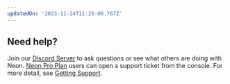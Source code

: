 ```yaml
---
updatedOn: '2023-11-24T11:25:06.767Z'
---
```

## Need help?

Join our [Discord Server](https://discord.com/invite/92vNTzKDGp) to ask questions or see what others are doing with Neon. [Neon Pro Plan](/docs/introduction/pro-plan) users can open a support ticket from the console. For more detail, see [Getting Support](/docs/introduction/support).
